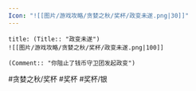 ```yaml
---
Icon: "![[图片/游戏攻略/贪婪之秋/奖杯/政变未遂.png|30]]"
---
```

```ad-common-silver-trophy
title: (Title:: "政变未遂")
![[图片/游戏攻略/贪婪之秋/奖杯/政变未遂.png|100]]

(Comment:: "你阻止了钱币守卫团发起政变")
```

#贪婪之秋/奖杯 #奖杯 #奖杯/银
